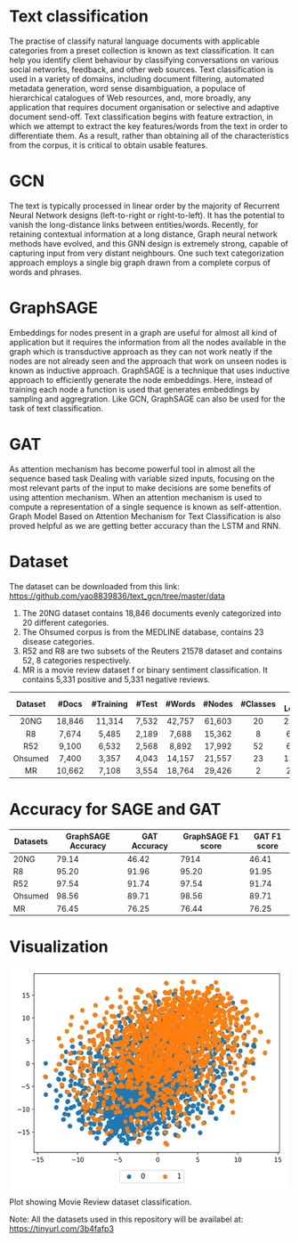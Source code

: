 # Text classification
The practise of classify natural language documents with applicable categories from a preset collection is known as text classification. It can help you identify client behaviour by classifying conversations on various social networks, feedback, and other web sources. Text classification is used in a variety of domains, including document filtering, automated metadata generation, word sense disambiguation, a populace of hierarchical catalogues of Web resources, and, more broadly, any application that requires document organisation or selective and adaptive document send-off. Text classification begins with feature extraction, in which we attempt to extract the key features/words from the text in order to differentiate them. As a result, rather than obtaining all of the characteristics from the corpus, it is critical to obtain usable features.

# GCN
The text is typically processed in linear order by the majority of Recurrent Neural Network designs (left-to-right or right-to-left). It has the potential to vanish the long-distance links between entities/words. Recently, for retaining contextual information at a long distance, Graph neural network methods have evolved, and this GNN design is extremely strong, capable of capturing input from very distant neighbours. One such text categorization approach employs a single big graph drawn from a complete corpus of words and phrases.

# GraphSAGE
Embeddings for nodes present in a graph are useful for almost all kind of application but it requires the information from all the nodes available in the graph which is transductive approach as they can not work neatly if the nodes are not already seen and the approach that work on unseen nodes is known as inductive approach. GraphSAGE is a technique that uses inductive approach to efficiently generate the node embeddings. Here, instead of training each node a function is used that generates embeddings by sampling and aggregration. Like GCN, GraphSAGE can also be used for the task of text classification.

# GAT 
As attention mechanism has become powerful tool in almost all the sequence based task Dealing with variable sized inputs, focusing on the most relevant parts of the input to make decisions are some benefits of using attention mechanism. When an attention mechanism is used to compute a representation of a single sequence is known as self-attention. Graph Model Based on Attention Mechanism for Text Classification is also proved helpful as we are getting better accuracy than the LSTM and RNN.

# Dataset
The dataset can be downloaded from this link: https://github.com/yao8839836/text_gcn/tree/master/data
1. The 20NG dataset contains 18,846 documents evenly categorized into 20 different categories.
2. The Ohsumed corpus is from the MEDLINE database, contains 23 disease categories.
3. R52 and R8 are two subsets of the Reuters 21578 dataset and contains 52, 8 categories respectively.
4. MR is a movie review dataset f or binary sentiment classification. It contains 5,331 positive and 5,331
negative reviews.

| Dataset 	| #Docs 	| #Training 	| #Test 	| #Words 	| #Nodes 	| #Classes 	| Avg Length 	|
|:---:	|:---:	|:---:	|:---:	|:---:	|:---:	|:---:	|:---:	|
| 20NG 	| 18,846 	| 11,314 	| 7,532 	| 42,757 	| 61,603 	| 20 	| 221.26 	|
| R8 	| 7,674 	| 5,485 	| 2,189 	| 7,688 	| 15,362 	| 8 	| 65.72 	|
| R52 	| 9,100 	| 6,532 	| 2,568 	| 8,892 	| 17,992 	| 52 	| 69.82 	|
| Ohsumed 	| 7,400 	| 3,357 	| 4,043 	| 14,157 	| 21,557 	| 23 	| 135.82 	|
| MR 	| 10,662 	| 7,108 	| 3,554 	| 18,764 	| 29,426 	| 2 	| 20.39 	|

# Accuracy for SAGE and GAT
| Datasets | GraphSAGE Accuracy | GAT Accuracy | GraphSAGE F1 score | GAT F1 score |
|----------|--------------------|--------------|--------------------|--------------|
| 20NG     | 79.14              | 46.42        | 7914               | 46.41        |
| R8       | 95.20              | 91.96        | 95.20              | 91.95        |
| R52      | 97.54              | 91.74        | 97.54              | 91.74        |
| Ohsumed  | 98.56              | 89.71        | 98.56              | 89.71        |
| MR       | 76.45              | 76.25        | 76.44              | 76.25        |

# Visualization

<div align="center">    
<img src="https://github.com/pavanbaswani/text-gnn/blob/main/tsne_plots.jpg?raw=true" width="500px" height="400px" alt="R8_gcn_test" align=center />
</div>

Plot showing Movie Review dataset classification.

Note: All the datasets used in this repository will be availabel at: https://tinyurl.com/3b4fafp3
